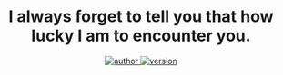 <p align="center">
<h1 align="center">I always forget to tell you that how lucky I am to encounter you.</h1>
</p>
<p align="center">
    <a href="https://img.shields.io/static/v1?label=<LABEL>&message=author&color=success">
        <img alt="author" src="https://img.shields.io/static/v1?label=author&message=HL&color=success" />
    </a>
    <a href="https://img.shields.io/badge/version-v1.0.0-blue">
        <img alt="version" src="https://img.shields.io/badge/version-v1.0.0-blue?color=blue" />
    </a>
    <br />
</p>